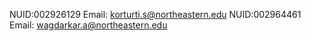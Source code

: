 NUID:002926129 Email: korturti.s@northeastern.edu
NUID:002964461 Email: wagdarkar.a@northeastern.edu